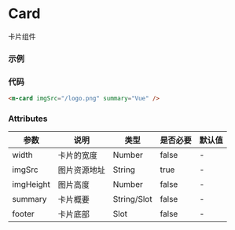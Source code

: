 # Card
卡片组件

### 示例
<m-card imgSrc="/logo.png" summary="Vue" />

### 代码
```html
<m-card imgSrc="/logo.png" summary="Vue" />
```

### Attributes
| 参数 | 说明 | 类型 | 是否必要 | 默认值 |
| ---  |  ---  | --- |  ---   |  ---  |
| width | 卡片的宽度 | Number | false | - |
| imgSrc | 图片资源地址 | String | true | - |
| imgHeight | 图片高度 | Number | false | - | 
| summary | 卡片概要 | String/Slot | false | - |
| footer | 卡片底部 | Slot | false | - | 